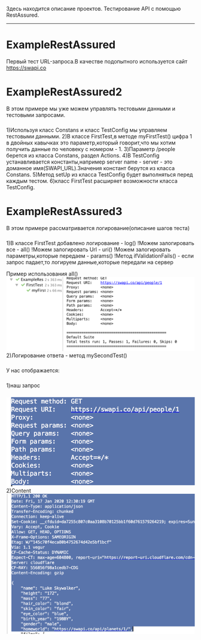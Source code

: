 Здесь находится описание проектов. Тестирование API с помощью RestAssured.
***
ExampleRestAssured 
=====================
Первый тест URL-запроса.В качестве подопытного используется сайт https://swapi.co
###
ExampleRestAssured2 
=====================
В этом примере мы уже можем управлять тестовыми данными и тестовыми запросами.
###
1)Используя класс Constans и класс TestConfig мы управляем тестовыми данными.
2)В классе FirstTest,в методе myFirstTest() цифра 1 в двойных кавычках это параметр,который говорит,что мы хотим получить данные по человеку с номером - 1.
3)Параметр /people берется из класса Constans, раздел Actions.
4)В TestConfig устанавливается константы,например server name - server  - это доманное имя(SWAPI_URL).Значения констант берутся из класса Constans.
5)Метод setUp из класса TestConfig будет выполняться перед каждым тестом.
6)класс FirstTest расширяет возможности класса TestConfig.

ExampleRestAssured3
=====================
В этом примере рассматривается логирование(описание шагов теста)
###
1)В классе FirstTest добавлено логирование - log()
!Можем залогировать все - all()
!Можем залогировать Url - uri()
!Можем залогировать параметры,которые передаем - params()
!Метод ifValidationFails() - если запрос падает,то логируем данные,которые передали на сервер

Пример использования all()
![screenshot of sample](https://github.com/VikaIRaznoe/RestAssuredQA/blob/master/Images/logirovanie.png)
2)Логирование ответа - метод mySecondTest()
###
У нас отображается: 
###
1)наш запрос
###
![screenshot of sample](https://github.com/VikaIRaznoe/RestAssuredQA/blob/master/Images/logirovanie_2.png)
2)Content
![screenshot of sample](https://github.com/VikaIRaznoe/RestAssuredQA/blob/master/Images/logorovanie_3.png)
